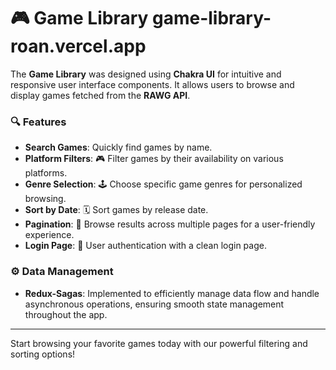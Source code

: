 # 🎮 Game Library   game-library-roan.vercel.app

The **Game Library** was designed using **Chakra UI** for intuitive and responsive user interface components. It allows users to browse and display games fetched from the **RAWG API**.

### 🔍 Features

- **Search Games**: Quickly find games by name.
- **Platform Filters**: 🎮 Filter games by their availability on various platforms.
- **Genre Selection**: 🕹️ Choose specific game genres for personalized browsing.
- **Sort by Date**: 🗓️ Sort games by release date.
- **Pagination**: 📄 Browse results across multiple pages for a user-friendly experience.
- **Login Page**: 🔐 User authentication with a clean login page.
  
### ⚙️ Data Management

- **Redux-Sagas**: Implemented to efficiently manage data flow and handle asynchronous operations, ensuring smooth state management throughout the app.

---

Start browsing your favorite games today with our powerful filtering and sorting options!
